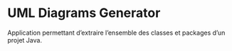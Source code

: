 
# UML Diagrams Generator

Application permettant d’extraire l’ensemble des classes et packages
d’un projet Java.
